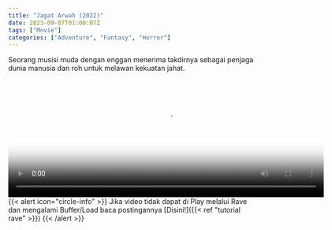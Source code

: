 ```yaml
---
title: "Jagat Arwah (2022)"
date: 2023-09-07T01:00:07Z
tags: ["Movie"]
categories: ["Adventure", "Fantasy", "Horror"]
---
```


Seorang musisi muda dengan enggan menerima takdirnya sebagai penjaga dunia manusia dan roh untuk melawan kekuatan jahat.

<video id="video-2" 
class="art-preview lazy video-js vjs-default-skin vjs-big-play-centered" 
controls preload="auto" 
width="640" 
height="240"
poster="https://www.themoviedb.org/t/p/original/ux96ffizsBZXdO8Btk0F9zeZuqi.jpg" 
data-setup='{ "example_option": true, "width": "auto", "height": "auto", "techOrder": ["html5","flash"] }' 
onseeked="true"> <source src="https://kp3d-my.sharepoint.com/personal/ryoo_kp3d_onmicrosoft_com/_layouts/15/download.aspx?share=ESvY7ARSnThKjZ1WODDH8IUBPnMuBPuNBlDYOgZ7M2B7eg" type='video/mp4'>
</video>
<br>
{{< alert icon="circle-info" >}}
Jika video tidak dapat di Play melalui Rave dan mengalami Buffer/Load baca postingannya [Disini!]({{< ref "tutorial rave" >}})
{{< /alert >}}